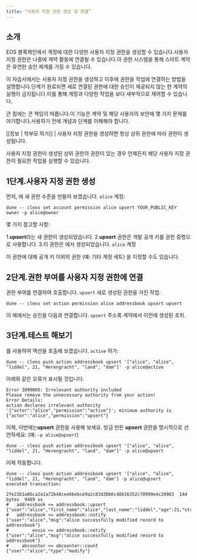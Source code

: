```yaml
---
title: “사용자 지정 권한 생성 및 연결”
---
```


## 소개

EOS 블록체인에서 계정에 대한 다양한 사용자 지정 권한을 생성할 수 있습니다.사용자 지정 권한은 나중에 계약 활동에 연결될 수 있습니다.이 권한 시스템을 통해 스마트 계약은 유연한 승인 체계를 가질 수 있습니다.

이 자습서에서는 사용자 지정 권한을 생성하고 이후에 권한을 작업에 연결하는 방법을 설명합니다.단계가 완료되면 새로 연결된 권한에 대한 승인이 제공되지 않는 한 계약의 실행이 금지됩니다.이를 통해 계정과 다양한 작업을 보다 세부적으로 제어할 수 있습니다.

큰 힘에는 큰 책임이 따릅니다.이 기능은 계약 및 해당 사용자의 보안에 몇 가지 문제를 야기합니다.사용하기 전에 개념과 단계를 이해해야 합니다.

[[정보 | 학부모 허가]]
| 사용자 지정 권한을 생성하면 항상 상위 권한에 따라 권한이 생성됩니다.

사용자 지정 권한이 생성된 상위 권한의 권한이 있는 경우 언제든지 해당 사용자 지정 권한이 필요한 작업을 실행할 수 있습니다.

## 1단계.사용자 지정 권한 생성

먼저, 에 새 권한 수준을 만들어 보겠습니다. `alice` 계정:

```shell
dune -- cleos set account permission alice upsert YOUR_PUBLIC_KEY owner -p alice@owner
```

몇 가지 참고할 사항:

1.**upsert**라는 새 권한이 생성되었습니다.
2.**upsert** 권한은 개발 공개 키를 권한 증명으로 사용합니다.
3.이 권한은 에서 생성되었습니다. `alice` 계정

이 권한에 대해 공개 키 이외의 권한 (예: 기타 계정 세트) 을 지정할 수도 있습니다. 

## 2단계.권한 부여를 사용자 지정 권한에 연결

권한 부여를 연결하여 호출합니다. `upsert` 새로 생성된 권한을 가진 작업:

```shell
dune -- cleos set action permission alice addressbook upsert upsert
```

이 예에서는 승인을 다음과 연결합니다. `upsert` 주소록 계약에서 이전에 생성된 조치.

## 3단계.테스트 해보기

를 사용하여 액션을 호출해 보겠습니다. `active` 허가:

```shell
dune -- cleos push action addressbook upsert '["alice", "alice", "liddel", 21, "Herengracht", "land", "dam"]' -p alice@active
```

아래와 같은 오류가 표시될 것입니다.

```text
Error 3090005: Irrelevant authority included
Please remove the unnecessary authority from your action!
Error Details:
action declares irrelevant authority '{"actor":"alice","permission":"active"}'; minimum authority is {"actor":"alice","permission":"upsert"}
```

이제, 이번에는**upsert** 권한을 사용해 보세요. 방금 만든 **upsert** 권한을 명시적으로 선언하세요: (예: `-p alice@upsert`)

```text
dune -- cleos push action addressbook upsert '["alice", "alice", "liddel", 21, "Herengracht", "land", "dam"]' -p alice@upsert
```

이제 작동합니다.

```text
dune -- cleos push action addressbook upsert '["alice", "alice", "liddel", 21, "Herengracht", "land", "dam"] -p alice@upsert
executed transaction:

2fe21b1a86ca2a1a72b48cee6bebce9a2c83d30b6c48b16352c70999e4c20983  144 bytes  9489 us
#   addressbook <= addressbook::upsert          {"user":"alice","first_name":"alice","last_name":"liddel","age":21,"street":"Herengracht","city":"land",...
#   addressbook <= addressbook::notify          {"user":"alice","msg":"alice successfully modified record to addressbook"}
#         eosio <= addressbook::notify          {"user":"alice","msg":"alice successfully modified record to addressbook"}
#     abcounter <= abcounter::count             {"user":"alice","type":"modify"}
```
